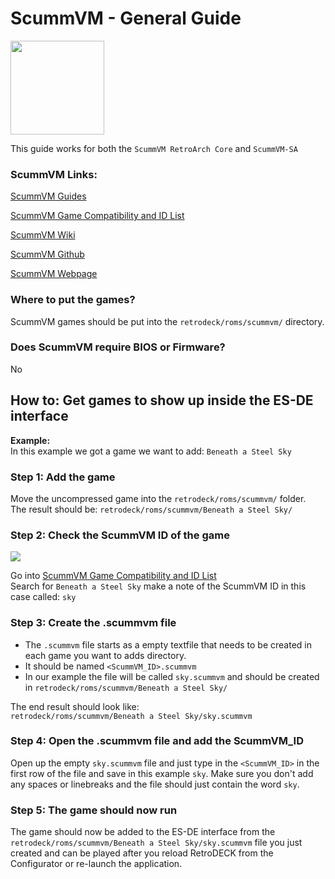 # ScummVM - General Guide

<img src="../../../wiki_images/logos/scummvm-logo.svg" width="150">

This guide works for both the `ScummVM RetroArch Core` and `ScummVM-SA`

### ScummVM Links:
[ScummVM Guides](https://docs.scummvm.org/en/v2.7.1/)

[ScummVM Game Compatibility and ID List](https://www.scummvm.org/compatibility)

[ScummVM Wiki](https://wiki.scummvm.org/index.php?title=Main_Page)

[ScummVM Github](https://github.com/scummvm/scummvm)

[ScummVM Webpage](https://www.scummvm.org/)


### Where to put the games?
ScummVM games should be put into the `retrodeck/roms/scummvm/` directory.<br>

### Does ScummVM require BIOS or Firmware?
No

## How to: Get games to show up inside the ES-DE interface

**Example:** <br>
In this example we got a game we want to add: `Beneath a Steel Sky`

### Step 1: Add the game

Move the uncompressed game into the `retrodeck/roms/scummvm/` folder.<br>
The result should be: `retrodeck/roms/scummvm/Beneath a Steel Sky/`

### Step 2: Check the ScummVM ID of the game

<img src="../../../wiki_images/emulators/scummvm/scummvm-sky.png">

Go into [ScummVM Game Compatibility and ID List](https://www.scummvm.org/compatibility)<br>
Search for `Beneath a Steel Sky` make a note of the ScummVM ID in this case called: `sky`

### Step 3: Create the .scummvm file
- The `.scummvm` file starts as a empty textfile that needs to be created in each game you want to adds directory.
- It should be named `<ScummVM_ID>.scummvm`
- In our example the file will be called `sky.scummvm` and should be created in `retrodeck/roms/scummvm/Beneath a Steel Sky/`

The end result should look like:<br>
`retrodeck/roms/scummvm/Beneath a Steel Sky/sky.scummvm`

### Step 4: Open the .scummvm file and add the ScummVM_ID
Open up the empty `sky.scummvm` file and just type in the `<ScummVM_ID>` in the first row of the file and save in this example `sky`. Make sure you don't add any spaces or linebreaks and the file should just contain the word `sky`.

### Step 5: The game should now run
The game should now be added to the ES-DE interface from the `retrodeck/roms/scummvm/Beneath a Steel Sky/sky.scummvm` file you just created and can be played after you reload RetroDECK from the Configurator or re-launch the application.
